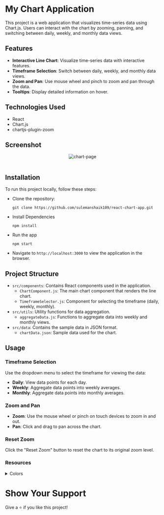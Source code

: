# My Chart Application

This project is a web application that visualizes time-series data using Chart.js. Users can interact with the chart by zooming, panning, and switching between daily, weekly, and monthly data views.

## Features

- **Interactive Line Chart**: Visualize time-series data with interactive features.
- **Timeframe Selection**: Switch between daily, weekly, and monthly data views.
- **Zoom and Pan**: Use mouse wheel and pinch to zoom and pan through the data.
- **Tooltips**: Display detailed information on hover.

## Technologies Used

- React
- Chart.js
- chartjs-plugin-zoom

## Screenshot

<div style="text-align: center;">
     <img src="https://res.cloudinary.com/dsbxrn2tj/image/upload/v1719481439/Screenshot_107_cj91dw.png" alt="chart-page">
</div>
<br/>

## Installation

To run this project locally, follow these steps:

- Clone the repository:
   ```
   git clone https://github.com/sulemanshaik109/react-chart-app.git
  ```
- Install Dependencies
  ```
  npm install
  ```
- Run the app
  ```
  npm start
  ```
- Navigate to `http://localhost:3000` to view the application in the browser.

## Project Structure

- `src/components`: Contains React components used in the application.
  - `ChartComponent.js`: The main chart component that renders the line chart.
  - `TimeframeSelector.js`: Component for selecting the timeframe (daily, weekly, monthly).
- `src/utils`: Utility functions for data aggregation.
  - `aggregateData.js`: Functions to aggregate data into weekly and monthly views.
- `src/data`: Contains the sample data in JSON format.
  - `chartData.json`: Sample data used for the chart.

## Usage

### Timeframe Selection

Use the dropdown menu to select the timeframe for viewing the data:

- **Daily**: View data points for each day.
- **Weekly**: Aggregate data points into weekly averages.
- **Monthly**: Aggregate data points into monthly averages.

### Zoom and Pan

- **Zoom**: Use the mouse wheel or pinch on touch devices to zoom in and out.
- **Pan**: Click and drag to pan across the chart.

### Reset Zoom

Click the "Reset Zoom" button to reset the chart to its original zoom level.


### Resources

<details>
<summary>Colors</summary>
<br/>

<div style="background-color: #f0f8ff; width: 150px; padding: 10px; color: white">Hex: #f0f8ff</div>
<div style="background-color: #0b4545; width: 150px; padding: 10px; color: white">Hex: #0b4545</div>
<div style="background-color: #bbf4f4; width: 150px; padding: 10px; color: white">Hex: #bbf4f4</div>
<div style="background-color: #005c5c; width: 150px; padding: 10px; color: black">Hex: #005c5c</div>
<div style="background-color: #ffffff; width: 150px; padding: 10px; color: black">Hex: #ffffff</div>

</details>

# Show Your Support

Give a ⭐️ if you like this project!
